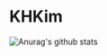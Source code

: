 # KHKim

![Anurag's github stats](https://github-readme-stats.vercel.app/api?username=yourusername)
